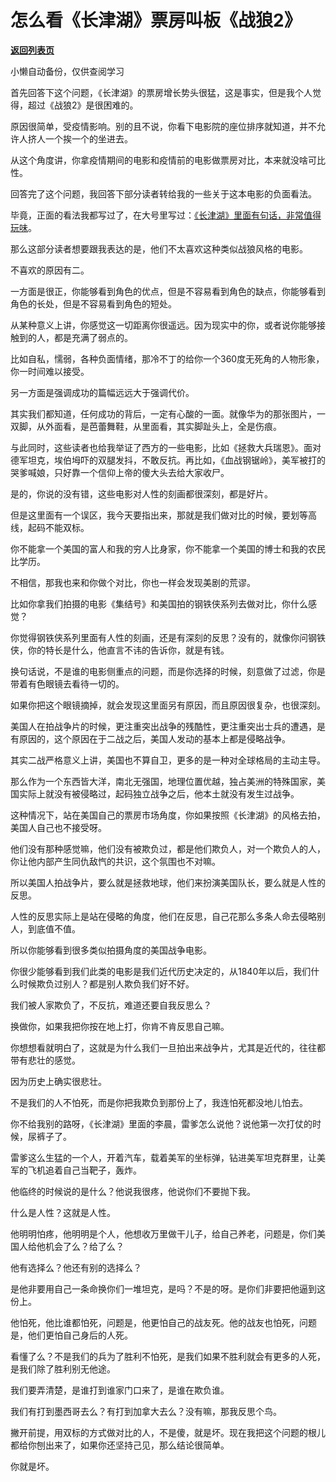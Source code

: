 # 怎么看《长津湖》票房叫板《战狼2》

[**返回列表页**](/gzh/记忆承载3)

小懒自动备份，仅供查阅学习

首先回答下这个问题，《长津湖》的票房增长势头很猛，这是事实，但是我个人觉得，超过《战狼2》是很困难的。  

  

原因很简单，受疫情影响。别的且不说，你看下电影院的座位排序就知道，并不允许人挤人一个挨一个的坐进去。

  

从这个角度讲，你拿疫情期间的电影和疫情前的电影做票房对比，本来就没啥可比性。

  

回答完了这个问题，我回答下部分读者转给我的一些关于这本电影的负面看法。  

  

毕竟，正面的看法我都写过了，在大号里写过：[《长津湖》里面有句话，非常值得玩味](http://mp.weixin.qq.com/s?__biz=MzU0MjYwNDU2Mw==&mid=2247501291&idx=1&sn=cd2cc0a4684a005baae688d5994eb1fa&chksm=fb1aa997cc6d20819c5b8badb7e6c957713a91ffb8ef0d7f18ad329cc59620ffabf4c05c6ff8&scene=21#wechat_redirect)。

  

那么这部分读者想要跟我表达的是，他们不太喜欢这种类似战狼风格的电影。  

  

不喜欢的原因有二。  

  

一方面是很正，你能够看到角色的优点，但是不容易看到角色的缺点，你能够看到角色的长处，但是不容易看到角色的短处。

  

从某种意义上讲，你感觉这一切距离你很遥远。因为现实中的你，或者说你能够接触到的人，都是充满了弱点的。

  

比如自私，懦弱，各种负面情绪，那冷不丁的给你一个360度无死角的人物形象，你一时间难以接受。

  

另一方面是强调成功的篇幅远远大于强调代价。  

  

其实我们都知道，任何成功的背后，一定有心酸的一面。就像华为的那张图片，一双脚，从外面看，是芭蕾舞鞋，从里面看，其实脚趾头上，全是伤痕。

  

与此同时，这些读者也给我举证了西方的一些电影，比如《拯救大兵瑞恩》。面对德军坦克，埃伯坶吓的双腿发抖，不敢反抗。再比如，《血战钢锯岭》，美军被打的哭爹喊娘，只好靠一个信仰上帝的傻大头去给大家收尸。

  

是的，你说的没有错，这些电影对人性的刻画都很深刻，都是好片。  

  

但是这里面有一个误区，我今天要指出来，那就是我们做对比的时候，要划等高线，起码不能双标。

  

你不能拿一个美国的富人和我的穷人比身家，你不能拿一个美国的博士和我的农民比学历。

  

不相信，那我也来和你做个对比，你也一样会发现美剧的荒谬。

  

比如你拿我们拍摄的电影《集结号》和美国拍的钢铁侠系列去做对比，你什么感觉？

  

你觉得钢铁侠系列里面有人性的刻画，还是有深刻的反思？没有的，就像你问钢铁侠，你的特长是什么，他直言不讳的告诉你，就是有钱。  

  

换句话说，不是谁的电影侧重点的问题，而是你选择的时候，刻意做了过滤，你是带着有色眼镜去看待一切的。  

  

如果你把这个眼镜摘掉，就会发现这里面另有原因，而且原因很复杂，也很深刻。  

  

美国人在拍战争片的时候，更注重突出战争的残酷性，更注重突出士兵的遭遇，是有原因的，这个原因在于二战之后，美国人发动的基本上都是侵略战争。

  

其实二战严格意义上讲，美国也不算自卫，更多的是一种对全球格局的主动主导。

  

那么作为一个东西皆大洋，南北无强国，地理位置优越，独占美洲的特殊国家，美国实际上就没有被侵略过，起码独立战争之后，他本土就没有发生过战争。  

  

这种情况下，站在美国自己的票房市场角度，你如果按照《长津湖》的风格去拍，美国人自己也不接受呀。  

  

他们没有那种感觉嘛，他们没有被欺负过，都是他们欺负人，对一个欺负人的人，你让他内部产生同仇敌忾的共识，这个氛围也不对嘛。  

  

所以美国人拍战争片，要么就是拯救地球，他们来扮演美国队长，要么就是人性的反思。  

  

人性的反思实际上是站在侵略的角度，他们在反思，自己花那么多条人命去侵略别人，到底值不值。

  

所以你能够看到很多类似拍摄角度的美国战争电影。  

  

你很少能够看到我们此类的电影是我们近代历史决定的，从1840年以后，我们什么时候欺负过别人？都是别人欺负我们好不好。  

  

我们被人家欺负了，不反抗，难道还要自我反思么？

  

换做你，如果我把你按在地上打，你肯不肯反思自己嘛。

  

你想想看就明白了，这就是为什么我们一旦拍出来战争片，尤其是近代的，往往都带有悲壮的感觉。  

  

因为历史上确实很悲壮。  

  

不是我们的人不怕死，而是你把我欺负到那份上了，我连怕死都没地儿怕去。

  

你不给我别的路呀，《长津湖》里面的李晨，雷爹怎么说他？说他第一次打仗的时候，尿裤子了。  

  

雷爹这么生猛的一个人，开着汽车，载着美军的坐标弹，钻进美军坦克群里，让美军的飞机追着自己当靶子，轰炸。

  

他临终的时候说的是什么？他说我很疼，他说你们不要抛下我。  

  

什么是人性？这就是人性。  

  

他明明怕疼，他明明是个人，他想收万里做干儿子，给自己养老，问题是，你们美国人给他机会了么？给了么？

  

他有选择么？他还有别的选择么？  

  

是他非要用自己一条命换你们一堆坦克，是吗？不是的呀。是你们非要把他逼到这份上。  

  

他怕死，他比谁都怕死，问题是，他更怕自己的战友死。他的战友也怕死，问题是，他们更怕自己身后的人死。

  

看懂了么？不是我们的兵为了胜利不怕死，是我们如果不胜利就会有更多的人死，是我们除了胜利别无他途。  

  

我们要弄清楚，是谁打到谁家门口来了，是谁在欺负谁。

  

我们有打到墨西哥去么？有打到加拿大去么？没有嘛，那我反思个鸟。  

  

撇开前提，用双标的方式做对比的人，不是傻，就是坏。现在我把这个问题的根儿都给你刨出来了，如果你还坚持己见，那么结论很简单。

  

你就是坏。

